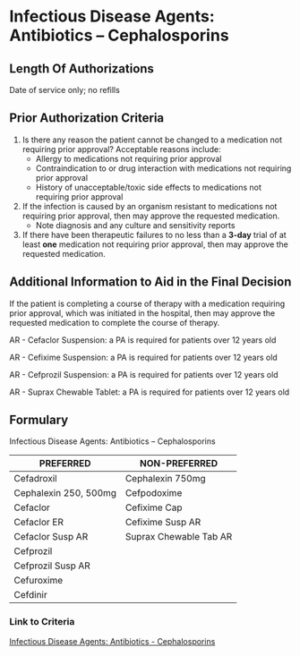 # Infectious Disease Agents: Antibiotics – Cephalosporins

## Length Of Authorizations

Date of service only; no refills

## Prior Authorization Criteria

1.  Is there any reason the patient cannot be changed to a medication not requiring prior approval? Acceptable reasons include:
    -   Allergy to medications not requiring prior approval
    -   Contraindication to or drug interaction with medications not requiring prior approval
    -   History of unacceptable/toxic side effects to medications not requiring prior approval
2.  If the infection is caused by an organism resistant to medications not requiring prior approval, then may approve the requested medication.
    -   Note diagnosis and any culture and sensitivity reports
3.  If there have been therapeutic failures to no less than a **3-day** trial of at least **one** medication not requiring prior approval, then may approve the requested medication.

## Additional Information to Aid in the Final Decision

If the patient is completing a course of therapy with a medication requiring prior approval, which was initiated in the hospital, then may approve the requested medication to complete the course of therapy.

AR - Cefaclor Suspension: a PA is required for patients over 12 years old

AR - Cefixime Suspension: a PA is required for patients over 12 years old

AR - Cefprozil Suspension: a PA is required for patients over 12 years old

AR - Suprax Chewable Tablet: a PA is required for patients over 12 years old

## Formulary

Infectious Disease Agents: Antibiotics – Cephalosporins

| PREFERRED             | NON-PREFERRED          |
|-----------------------|------------------------|
| Cefadroxil            | Cephalexin 750mg       |
| Cephalexin 250, 500mg | Cefpodoxime            |
| Cefaclor              | Cefixime Cap           |
| Cefaclor ER           | Cefixime Susp AR       |
| Cefaclor Susp AR      | Suprax Chewable Tab AR |
| Cefprozil             |                        |
| Cefprozil Susp AR     |                        |
| Cefuroxime            |                        |
| Cefdinir              |                        |

### Link to Criteria

[Infectious Disease Agents: Antibiotics - Cephalosporins](https://pharmacy.medicaid.ohio.gov/sites/default/files/20220415_UPDL_Criteria_FINAL_.pdf#page=71)
